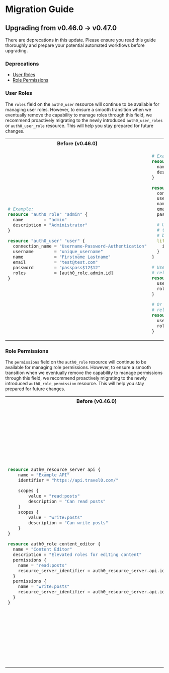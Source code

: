 # Migration Guide

## Upgrading from v0.46.0 → v0.47.0

There are deprecations in this update. Please ensure you read this guide thoroughly and prepare your potential
automated workflows before upgrading.

### Deprecations

- [User Roles](#user-roles)
- [Role Permissions](#role-permissions)

### User Roles

The `roles` field on the `auth0_user` resource will continue to be available for managing user roles. However, to ensure
a smooth transition when we eventually remove the capability to manage roles through this field, we recommend
proactively migrating to the newly introduced `auth0_user_roles` or `auth0_user_role` resource. This will help you stay
prepared for future changes.

<table>
<tr>
<th>Before (v0.46.0)</th>
<th>After (v0.47.0)</th>
</tr>
<tr>
<td>

```terraform
# Example:
resource "auth0_role" "admin" {
  name        = "admin"
  description = "Administrator"
}

resource "auth0_user" "user" {
  connection_name = "Username-Password-Authentication"
  username        = "unique_username"
  name            = "Firstname Lastname"
  email           = "test@test.com"
  password        = "passpass$12$12"
  roles           = [auth0_role.admin.id]
}
```

</td>
<td>

```terraform
# Example:
resource "auth0_role" "admin" {
  name        = "admin"
  description = "Administrator"
}

resource "auth0_user" "user" {
  connection_name = "Username-Password-Authentication"
  username        = "unique_username"
  name            = "Firstname Lastname"
  email           = "test@test.com"
  password        = "passpass$12$12"

  # Until we remove the ability to operate changes on
  # the roles field it is important to have this
  # block in the config, to avoid diffing issues.
  lifecycle {
    ignore_changes = [roles]
  }
}

# Use the auth0_user_roles to manage a 1:many
# relationship between the user and its roles.
resource auth0_user_roles user_roles {
  user_id = auth0_user.user.id
  roles = [auth0_role.admin.id]
}

# Or the auth0_user_role to manage a 1:1
# relationship between the user and its role.
resource auth0_user_role user_roles {
  user_id = auth0_user.user.id
  roles = auth0_role.admin.id
}
```

</td>
</tr>
</table>

### Role Permissions

The `permissions` field on the `auth0_role` resource will continue to be available for managing role permissions. However, to ensure
a smooth transition when we eventually remove the capability to manage permissions through this field, we recommend
proactively migrating to the newly introduced `auth0_role_permission` resource. This will help you stay
prepared for future changes.

<table>
<tr>
<th>Before (v0.46.0)</th>
<th>After (v0.47.0)</th>
</tr>
<tr>
<td>

```terraform
resource auth0_resource_server api {
    name = "Example API"
    identifier = "https://api.travel0.com/"

    scopes {
        value = "read:posts"
        description = "Can read posts"
    }
    scopes {
        value = "write:posts"
        description = "Can write posts"
    }
}

resource auth0_role content_editor {
  name = "Content Editor"
  description = "Elevated roles for editing content"
  permissions {
    name = "read:posts"
    resource_server_identifier = auth0_resource_server.api.identifier
  }
  permissions {
    name = "write:posts"
    resource_server_identifier = auth0_resource_server.api.identifier
  }
}
```

</td>
<td>

```terraform
resource auth0_resource_server api {
    name = "Example API"
    identifier = "https://api.travel0.com/"

    scopes {
        value = "read:posts"
        description = "Can read posts"
    }
    scopes {
        value = "write:posts"
        description = "Can write posts"
    }
}

resource auth0_role content_editor {
  name = "Content Editor"
  description = "Elevated roles for editing content"

  # Until we remove the ability to operate changes on
  # the permissions field it is important to have this
  # block in the config, to avoid diffing issues.
	lifecycle {
		ignore_changes = [ permissions ]
	}
}

# Use the auth0_role_permissions to manage a 1:many
# relationship between the role and its permissions.
resource "auth0_role_permissions" "editor_permissions" {
	role_id = auth0_role.content_editor.id
	resource_server_identifier = auth0_resource_server.api.identifier
	permission = "read:posts"
}

# Use the auth0_role_permission resource to manage a 1:1
# relationship between a role and its permissions.
resource "auth0_role_permission" "read_posts_permission" {
	role_id = auth0_role.content_editor.id
	resource_server_identifier = auth0_resource_server.api.identifier
	permission = "read:posts"
}

resource "auth0_role_permission" "write_posts_permission" {
	role_id = auth0_role.content_editor.id
	resource_server_identifier = auth0_resource_server.api.identifier
	permission = "write:posts"
}
```

</td>
</tr>
</table>
